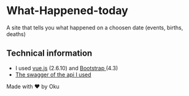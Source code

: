 # What-Happened-today
A site that tells you what happened on a choosen date (events, births, deaths)
## Technical information
- I used [vue.js](https://vuejs.org/) (2.6.10) and [Bootstrap ](https://getbootstrap.com/)(4.3)
- [The swagger of the api I used](https://byabbe.se/on-this-day/)


Made with ❤️ by Oku